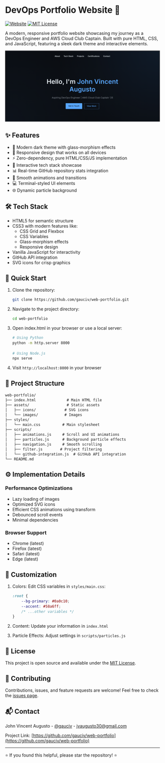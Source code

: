 # DevOps Portfolio Website 🚀

[![Website](https://img.shields.io/badge/Portfolio-Live-58a6ff?style=for-the-badge)](https://your-portfolio-url.com)
[![MIT License](https://img.shields.io/badge/License-MIT-green.svg)](https://choosealicense.com/licenses/mit/)

A modern, responsive portfolio website showcasing my journey as a DevOps Engineer and AWS Cloud Club Captain. Built with pure HTML, CSS, and JavaScript, featuring a sleek dark theme and interactive elements.

![Portfolio Preview](preview.png)

## ✨ Features

- 🌙 Modern dark theme with glass-morphism effects
- 🎯 Responsive design that works on all devices
- ⚡ Zero-dependency, pure HTML/CSS/JS implementation
- 🔧 Interactive tech stack showcase
- 📊 Real-time GitHub repository stats integration
- 🎨 Smooth animations and transitions
- 💻 Terminal-styled UI elements
- 🌐 Dynamic particle background

## 🛠️ Tech Stack

- HTML5 for semantic structure
- CSS3 with modern features like:
  - CSS Grid and Flexbox
  - CSS Variables
  - Glass-morphism effects
  - Responsive design
- Vanilla JavaScript for interactivity
- GitHub API integration
- SVG icons for crisp graphics

## 🚀 Quick Start

1. Clone the repository:
   ```bash
   git clone https://github.com/gauciv/web-portfolio.git
   ```

2. Navigate to the project directory:
   ```bash
   cd web-portfolio
   ```

3. Open index.html in your browser or use a local server:
   ```bash
   # Using Python
   python -m http.server 8000
   
   # Using Node.js
   npx serve
   ```

4. Visit `http://localhost:8000` in your browser

## 📁 Project Structure

```
web-portfolio/
├── index.html              # Main HTML file
├── assets/                 # Static assets
│   ├── icons/             # SVG icons
│   └── images/            # Images
├── styles/
│   └── main.css          # Main stylesheet
├── scripts/
│   ├── animations.js     # Scroll and UI animations
│   ├── particles.js      # Background particle effects
│   ├── navigation.js     # Smooth scrolling
│   ├── filter.js        # Project filtering
│   └── github-integration.js  # GitHub API integration
└── README.md
```

## ⚙️ Implementation Details

### Performance Optimizations
- Lazy loading of images
- Optimized SVG icons
- Efficient CSS animations using transform
- Debounced scroll events
- Minimal dependencies

### Browser Support
- Chrome (latest)
- Firefox (latest)
- Safari (latest)
- Edge (latest)

## 🎨 Customization

1. Colors: Edit CSS variables in `styles/main.css`:
   ```css
   :root {
       --bg-primary: #0a0c10;
       --accent: #58a6ff;
       /* ...other variables */
   }
   ```

2. Content: Update your information in `index.html`

3. Particle Effects: Adjust settings in `scripts/particles.js`

## 📜 License

This project is open source and available under the [MIT License](LICENSE).

## 🤝 Contributing

Contributions, issues, and feature requests are welcome! Feel free to check the [issues page](https://github.com/gauciv/web-portfolio/issues).

## 📬 Contact

John Vincent Augusto - [@gauciv](https://github.com/gauciv) - jvaugusto30@gmail.com

Project Link: [https://github.com/gauciv/web-portfolio](https://github.com/gauciv/web-portfolio)

---
⭐️ If you found this helpful, please star the repository! ⭐️
